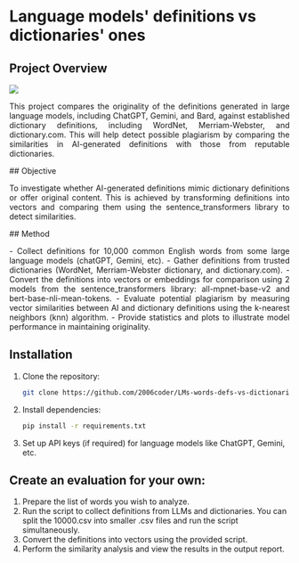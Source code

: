 # Language models' definitions vs dictionaries' ones
## Project Overview
![](https://github.com/2006coder/LMs-words-defs-vs-dictionaries-defs/blob/main/visualization1.gif)
<p align="justify">
This project compares the originality of the definitions generated in large language models, including ChatGPT, Gemini, and Bard, against established dictionary definitions, including WordNet, Merriam-Webster, and dictionary.com. This will help detect possible plagiarism by comparing the similarities in AI-generated definitions with those from reputable dictionaries.
</p>
## Objective
<p align="justify">
To investigate whether AI-generated definitions mimic dictionary definitions or offer original content. This is achieved by transforming definitions into vectors and comparing them using the sentence_transformers library to detect similarities.
</p>
## Method
<p align="justify">
- Collect definitions for 10,000 common English words from some large language models (chatGPT, Gemini, etc).
- Gather definitions from trusted dictionaries (WordNet, Merriam-Webster dictionary, and dictionary.com).
- Convert the definitions into vectors or embeddings for comparison using 2 models from the sentence_transformers library: all-mpnet-base-v2 and bert-base-nli-mean-tokens.
- Evaluate potential plagiarism by measuring vector similarities between AI and dictionary definitions using the k-nearest neighbors (knn) algorithm.
- Provide statistics and plots to illustrate model performance in maintaining originality.
</p>

## Installation

1. Clone the repository:
    ```bash
    git clone https://github.com/2006coder/LMs-words-defs-vs-dictionaries-defs
    ```
2. Install dependencies:
    ```bash
    pip install -r requirements.txt
    ```
3. Set up API keys (if required) for language models like ChatGPT, Gemini, etc.

## Create an evaluation for your own: 
1. Prepare the list of words you wish to analyze.
2. Run the script to collect definitions from LLMs and dictionaries. You can split the 10000.csv into smaller .csv files and run the script simultaneously.
3. Convert the definitions into vectors using the provided script.
4. Perform the similarity analysis and view the results in the output report.
